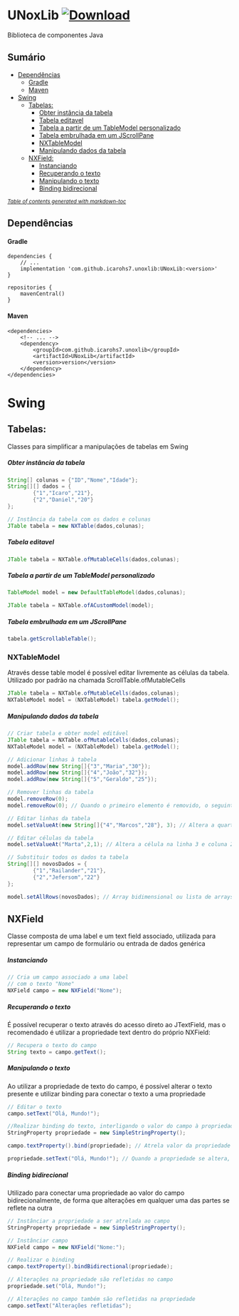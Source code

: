 # UNoxLib [ ![Download](https://api.bintray.com/packages/icarohs7/libraries/com.github.icarohs7.unoxlib%3AUNoxLib/images/download.svg) ](https://bintray.com/icarohs7/libraries/com.github.icarohs7.unoxlib%3AUNoxLib/_latestVersion)
Biblioteca de componentes Java

## Sumário

* [Dependências](#dependências)
  * [Gradle](#gradle)
  * [Maven](#maven)
* [Swing](#swing)
    * [Tabelas:](#tabelas:)
        * [Obter instância da tabela](#obter-instância-da-tabela)
        * [Tabela editavel](#tabela-editavel)
        * [Tabela a partir de um TableModel personalizado](#tabela-a-partir-de-um-tablemodel-personalizado)
        * [Tabela embrulhada em um JScrollPane](#tabela-embrulhada-em-um-jscrollpane)
        * [NXTableModel](#nxtablemodel)
        * [Manipulando dados da tabela](#manipulando-dados-da-tabela)
    * [NXField: ](#nxfield)
        * [Instanciando](#instanciando)
        * [Recuperando o texto](#recuperando-o-texto)
        * [Manipulando o texto](#manipulando-o-texto)
        * [Binding bidirecional](#binding-bidirecional)

<small><i><a href='http://ecotrust-canada.github.io/markdown-toc/'>Table of contents generated with markdown-toc</a></i></small>


## Dependências

#### Gradle

```
dependencies {
	// ...
	implementation 'com.github.icarohs7.unoxlib:UNoxLib:<version>'
}

repositories {
	mavenCentral()
}
```

#### Maven

```
<dependencies>
	<!-- ... -->
	<dependency>
		<groupId>com.github.icarohs7.unoxlib</groupId>
		<artifactId>UNoxLib</artifactId>
		<version>version</version>
	</dependency>
</dependencies>
```
# Swing

## Tabelas:
Classes para simplificar a manipulações de tabelas em Swing

##### Obter instância da tabela

```java
String[] colunas = {"ID","Nome","Idade"};
String[][] dados = {
		{"1","Icaro","21"},
		{"2","Daniel","20"}
};

// Instância da tabela com os dados e colunas
JTable tabela = new NXTable(dados,colunas);
```

##### Tabela editavel

```java
JTable tabela = NXTable.ofMutableCells(dados,colunas);
```

##### Tabela a partir de um TableModel personalizado

```java
TableModel model = new DefaultTableModel(dados,colunas);

JTable tabela = NXTable.ofACustomModel(model);
```

##### Tabela embrulhada em um JScrollPane

```java
tabela.getScrollableTable();
```

### NXTableModel
Através desse table model é possível editar livremente as células da tabela.<br> 
Utilizado por padrão na chamada ScrollTable.ofMutableCells

```java
JTable tabela = NXTable.ofMutableCells(dados,colunas);
NXTableModel model = (NXTableModel) tabela.getModel();
```

##### Manipulando dados da tabela

```java
// Criar tabela e obter model editável
JTable tabela = NXTable.ofMutableCells(dados,colunas);
NXTableModel model = (NXTableModel) tabela.getModel();

// Adicionar linhas à tabela
model.addRow(new String[]{"3","Maria","30"});
model.addRow(new String[]{"4","João","32"});
model.addRow(new String[]{"5","Geraldo","25"});

// Remover linhas da tabela
model.removeRow(0);
model.removeRow(0); // Quando o primeiro elemento é removido, o seguinte toma seu lugar

// Editar linhas da tabela
model.setValueAt(new String[]{"4","Marcos","28"}, 3); // Altera a quarta linha

// Editar células da tabela
model.setValueAt("Marta",2,1); // Altera a célula na linha 3 e coluna 2

// Substituir todos os dados ta tabela
String[][] novosDados = {
		{"1","Railander","21"},
		{"2","Jefersom","22"}
};

model.setAllRows(novosDados); // Array bidimensional ou lista de arrays
```

## NXField
Classe composta de uma label e um text field associado, utilizada
para representar um campo de formulário ou entrada de dados genérica

##### Instanciando

```java
// Cria um campo associado a uma label
// com o texto "Nome"
NXField campo = new NXField("Nome");
```

##### Recuperando o texto
É possível recuperar o texto através do acesso direto ao JTextField,
mas o recomendado é utilizar a propriedade text dentro do próprio
NXField:

```java
// Recupera o texto do campo
String texto = campo.getText();
```

##### Manipulando o texto
Ao utilizar a propriedade de texto do campo, é possível alterar o
texto presente e utilizar binding para conectar o texto a uma propriedade

```java
// Editar o texto
campo.setText("Olá, Mundo!");

//Realizar binding do texto, interligando o valor do campo à propriedade desejada
StringProperty propriedade = new SimpleStringProperty();

campo.textProperty().bind(propriedade); // Atrela valor da propriedade ao valor do campo, unidirecionalmente

propriedade.setText("Olá, Mundo!"); // Quando a propriedade se altera, o valor do campo também é alterado
```

##### Binding bidirecional
Utilizado para conectar uma propriedade ao valor do campo bidirecionalmente,
de forma que alterações em qualquer uma das partes se reflete na outra

```java
// Instânciar a propriedade a ser atrelada ao campo
StringProperty propriedade = new SimpleStringProperty();

// Instânciar campo
NXField campo = new NXField("Nome:");

// Realizar o binding
campo.textProperty().bindBidirectional(propriedade);

// Alterações na propriedade são refletidas no campo
propriedade.set("Olá, Mundo!");

// Alterações no campo também são refletidas na propriedade
campo.setText("Alterações refletidas");
```